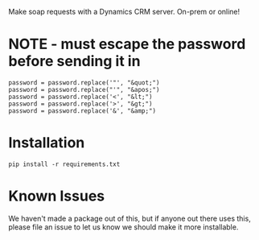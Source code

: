 Make soap requests with a Dynamics CRM server. On-prem or online!

# NOTE - must escape the password before sending it in
```
password = password.replace('"', "&quot;")
password = password.replace("'", "&apos;")
password = password.replace('<', "&lt;")
password = password.replace('>', "&gt;")
password = password.replace('&', "&amp;")
```

# Installation

`pip install -r requirements.txt`

# Known Issues

We haven't made a package out of this, but if anyone out there uses this, please file an issue to let us know we should make it more installable.
